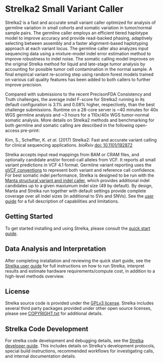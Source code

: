 Strelka2 Small Variant Caller
============================

Strelka2 is a fast and accurate small variant caller optimized for analysis of germline variation in small cohorts and somatic variation in tumor/normal sample pairs. The germline caller employs an efficient tiered haplotype model to improve accuracy and provide read-backed phasing, adaptively selecting between assembly and a faster alignment-based haplotyping approach at each variant locus. The germline caller also analyzes input sequencing data using a mixture-model indel error estimation method to improve robustness to indel noise. The somatic calling model improves on the original Strelka method for liquid and late-stage tumor analysis by accounting for possible tumor cell contamination in the normal sample. A final empirical variant re-scoring step using random forest models trained on various call quality features has been added to both callers to further improve precision.

Compared with submissions to the recent PrecisonFDA Consistency and Truth challenges, the average indel F-score for Strelka2 running in its default configuration is 3.1% and 0.08% higher, respectively, than the best challenge submissions. Runtime on a 28-core server is ~40 minutes for 40x WGS germline analysis and ~3 hours for a 110x/40x WGS tumor-normal somatic analysis. More details on Strelka2 methods and benchmarking for both germline and somatic calling are described in the following open-access pre-print:

Kim, S., Scheffler, K. *et al.* (2017) Strelka2: Fast and accurate variant calling for clinical sequencing applications. *bioRxiv* [doi: 10.1101/192872][preprint]

Strelka accepts input read mappings from BAM or CRAM files, and optionally candidate and/or forced-call alleles from VCF. It reports all small variant predictions in VCF 4.1 format. Germline variant reporting uses the [gVCF conventions][gvcfPage] to represent both variant and reference
call confidence. For best somatic indel performance, Strelka is designed to be run with the [Manta structural variant and indel caller][manta], which provides additional indel candidates up to a given maxiumum indel size (49 by default). By design, Manta and Strelka run together with default settings provide complete coverage over all indel sizes (in additional to SVs and SNVs). See the [user guide][UserGuide] for a full description of capabilities and limitations.

[preprint]:http://dx.doi.org/10.1101/192872
[gvcfPage]:https://sites.google.com/site/gvcftools/home/about-gvcf
[manta]:https://github.com/Illumina/manta
[QuickStart]:docs/userGuide/quickStart.md
[UserGuide]:docs/userGuide/README.md

Getting Started
---------------
To get started installing and using Strelka, please consult the [quick start guide][QuickStart]. 

Data Analysis and Interpretation
---------------
After completing installation and reviewing the quick start guide, see the [Strelka user guide][UserGuide] for full instructions on how to run Strelka, interpret results and estimate hardware requirements/compute cost, in addition to a high-level methods overview.

License
-------

Strelka source code is provided under the [GPLv3 license](LICENSE.txt).
Strelka includes several third party packages provided under other
open source licenses, please see [COPYRIGHT.txt](COPYRIGHT.txt)
for additional details.


Strelka Code Development
------------------------

For strelka code development and debugging details, see the
[Strelka developer guide][DeveloperGuide]. This includes details
on Strelka's development protocols, special build instructions,
recommended workflows for investigating
calls, and internal documentation details.

[DeveloperGuide]:docs/developerGuide/README.md
